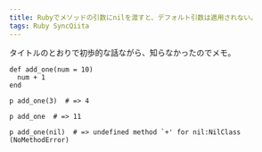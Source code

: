 ```yaml
---
title: Rubyでメソッドの引数にnilを渡すと、デフォルト引数は適用されない。
tags: Ruby SyncQiita
---
```

タイトルのとおりで初歩的な話ながら、知らなかったのでメモ。

    
    
    def add_one(num = 10)
      num + 1
    end
    
    p add_one(3)  # => 4
    
    p add_one  # => 11
    
    p add_one(nil)  # => undefined method `+' for nil:NilClass (NoMethodError)